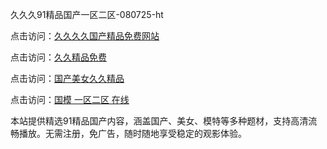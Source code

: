 久久久91精品国产一区二区-080725-ht

点击访问：<a href="https://gsd-agv.pages.dev/">久久久久国产精品免费网站</a>

点击访问：<a href="https://gda-c7m.pages.dev/">久久精品免费</a>

点击访问：<a href="https://tfda.pages.dev/">国产美女久久精品</a>

点击访问：<a href="https://bsdf-5f5.pages.dev/">国模 一区二区 在线</a>

本站提供精选91精品国产内容，涵盖国产、美女、模特等多种题材，支持高清流畅播放。无需注册，免广告，随时随地享受稳定的观影体验。

<span style="display:none;">[Canonical link](https://github.com/phu20250708/phu8 ）</span>
